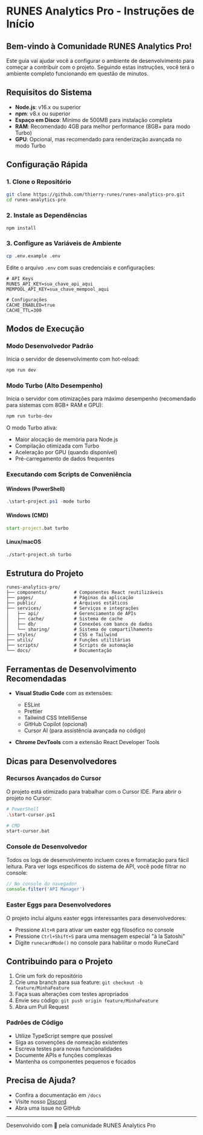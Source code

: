 # RUNES Analytics Pro - Instruções de Início

## Bem-vindo à Comunidade RUNES Analytics Pro!

Este guia vai ajudar você a configurar o ambiente de desenvolvimento para começar a contribuir com o projeto. Seguindo estas instruções, você terá o ambiente completo funcionando em questão de minutos.

## Requisitos do Sistema

- **Node.js**: v16.x ou superior
- **npm**: v8.x ou superior
- **Espaço em Disco**: Mínimo de 500MB para instalação completa
- **RAM**: Recomendado 4GB para melhor performance (8GB+ para modo Turbo)
- **GPU**: Opcional, mas recomendado para renderização avançada no modo Turbo

## Configuração Rápida

### 1. Clone o Repositório

```bash
git clone https://github.com/thierry-runes/runes-analytics-pro.git
cd runes-analytics-pro
```

### 2. Instale as Dependências

```bash
npm install
```

### 3. Configure as Variáveis de Ambiente

```bash
cp .env.example .env
```

Edite o arquivo `.env` com suas credenciais e configurações:

```
# API Keys
RUNES_API_KEY=sua_chave_api_aqui
MEMPOOL_API_KEY=sua_chave_mempool_aqui

# Configurações
CACHE_ENABLED=true
CACHE_TTL=300
```

## Modos de Execução

### Modo Desenvolvedor Padrão

Inicia o servidor de desenvolvimento com hot-reload:

```bash
npm run dev
```

### Modo Turbo (Alto Desempenho)

Inicia o servidor com otimizações para máximo desempenho (recomendado para sistemas com 8GB+ RAM e GPU):

```bash
npm run turbo-dev
```

O modo Turbo ativa:
- Maior alocação de memória para Node.js
- Compilação otimizada com Turbo
- Aceleração por GPU (quando disponível)
- Pré-carregamento de dados frequentes

### Executando com Scripts de Conveniência

#### Windows (PowerShell)

```powershell
.\start-project.ps1 -mode turbo
```

#### Windows (CMD)

```cmd
start-project.bat turbo
```

#### Linux/macOS

```bash
./start-project.sh turbo
```

## Estrutura do Projeto

```
runes-analytics-pro/
├── components/          # Componentes React reutilizáveis
├── pages/               # Páginas da aplicação
├── public/              # Arquivos estáticos
├── services/            # Serviços e integrações
│   ├── api/             # Gerenciamento de APIs
│   ├── cache/           # Sistema de cache
│   ├── db/              # Conexões com banco de dados
│   └── sharing/         # Sistema de compartilhamento
├── styles/              # CSS e Tailwind
├── utils/               # Funções utilitárias
├── scripts/             # Scripts de automação
└── docs/                # Documentação
```

## Ferramentas de Desenvolvimento Recomendadas

- **Visual Studio Code** com as extensões:
  - ESLint
  - Prettier
  - Tailwind CSS IntelliSense
  - GitHub Copilot (opcional)
  - Cursor AI (para assistência avançada no código)

- **Chrome DevTools** com a extensão React Developer Tools

## Dicas para Desenvolvedores

### Recursos Avançados do Cursor

O projeto está otimizado para trabalhar com o Cursor IDE. Para abrir o projeto no Cursor:

```bash
# PowerShell
.\start-cursor.ps1

# CMD
start-cursor.bat
```

### Console de Desenvolvedor

Todos os logs de desenvolvimento incluem cores e formatação para fácil leitura. Para ver logs específicos do sistema de API, você pode filtrar no console:

```javascript
// No console do navegador
console.filter('API Manager')
```

### Easter Eggs para Desenvolvedores

O projeto inclui alguns easter eggs interessantes para desenvolvedores:

- Pressione `Alt+R` para ativar um easter egg filosófico no console
- Pressione `Ctrl+Shift+S` para uma mensagem especial "à la Satoshi"
- Digite `runecardMode()` no console para habilitar o modo RuneCard

## Contribuindo para o Projeto

1. Crie um fork do repositório
2. Crie uma branch para sua feature: `git checkout -b feature/MinhaFeature`
3. Faça suas alterações com testes apropriados
4. Envie seu código: `git push origin feature/MinhaFeature`
5. Abra um Pull Request

### Padrões de Código

- Utilize TypeScript sempre que possível
- Siga as convenções de nomeação existentes
- Escreva testes para novas funcionalidades
- Documente APIs e funções complexas
- Mantenha os componentes pequenos e focados

## Precisa de Ajuda?

- Confira a documentação em `/docs`
- Visite nosso [Discord](https://discord.gg/runesanalytics)
- Abra uma issue no GitHub

---

Desenvolvido com 💚 pela comunidade RUNES Analytics Pro